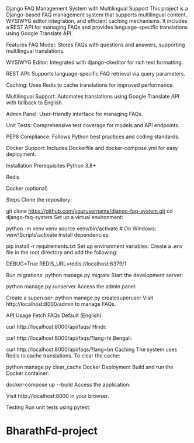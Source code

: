 Django FAQ Management System with Multilingual Support
This project is a Django-based FAQ management system that supports multilingual content, WYSIWYG editor integration, and efficient caching mechanisms. It includes a REST API for managing FAQs and provides language-specific translations using Google Translate API.

Features
FAQ Model: Stores FAQs with questions and answers, supporting multilingual translations.

WYSIWYG Editor: Integrated with django-ckeditor for rich text formatting.

REST API: Supports language-specific FAQ retrieval via query parameters.

Caching: Uses Redis to cache translations for improved performance.

Multilingual Support: Automates translations using Google Translate API with fallback to English.

Admin Panel: User-friendly interface for managing FAQs.

Unit Tests: Comprehensive test coverage for models and API endpoints.

PEP8 Compliance: Follows Python best practices and coding standards.

Docker Support: Includes Dockerfile and docker-compose.yml for easy deployment.

Installation
Prerequisites
Python 3.8+

Redis

Docker (optional)

Steps
Clone the repository:

git clone https://github.com/yourusername/django-faq-system.git
cd django-faq-system
Set up a virtual environment:


python -m venv venv
source venv/bin/activate  # On Windows: venv\Scripts\activate
Install dependencies:


pip install -r requirements.txt
Set up environment variables:
Create a .env file in the root directory and add the following:


DEBUG=True
REDIS_URL=redis://localhost:6379/1

Run migrations:
python manage.py migrate
Start the development server:


python manage.py runserver
Access the admin panel:

Create a superuser:
python manage.py createsuperuser
Visit http://localhost:8000/admin to manage FAQs.

API Usage
Fetch FAQs
Default (English):


curl http://localhost:8000/api/faqs/
Hindi:


curl http://localhost:8000/api/faqs/?lang=hi
Bengali:


curl http://localhost:8000/api/faqs/?lang=bn
Caching
The system uses Redis to cache translations. To clear the cache:

python manage.py clear_cache
Docker Deployment
Build and run the Docker container:


docker-compose up --build
Access the application:

Visit http://localhost:8000 in your browser.

Testing
Run unit tests using pytest:

# BharathFd-project
